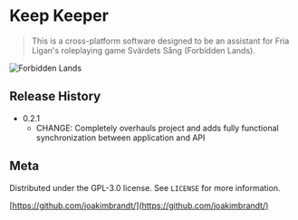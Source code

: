 # Keep Keeper
> This is a cross-platform software designed to be an assistant for Fria Ligan's roleplaying game Svärdets Sång (Forbidden Lands).

![Forbidden Lands](https://myogaming.se/wp-content/uploads/2019/01/forbiddenlands.jpg)

## Release History

* 0.2.1
    * CHANGE: Completely overhauls project and adds fully functional synchronization between application and API


## Meta

Distributed under the GPL-3.0 license. See ``LICENSE`` for more information.

[https://github.com/joakimbrandt/](https://github.com/joakimbrandt/)
